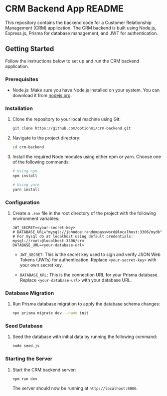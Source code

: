# CRM Backend App README

This repository contains the backend code for a Customer Relationship Management (CRM) application. The CRM backend is built using Node.js, Express.js, Prisma for database management, and JWT for authentication.

## Getting Started

Follow the instructions below to set up and run the CRM backend application.

### Prerequisites

-   Node.js: Make sure you have Node.js installed on your system. You can download it from [nodejs.org](https://nodejs.org/).

### Installation

1. Clone the repository to your local machine using Git:

    ```bash
    git clone https://github.com/optionmi/crm-backend.git
    ```

2. Navigate to the project directory:

    ```bash
    cd crm-backend
    ```

3. Install the required Node modules using either npm or yarn. Choose one of the following commands:

    ```bash
    # Using npm
    npm install

    # Using yarn
    yarn install
    ```

### Configuration

1. Create a `.env` file in the root directory of the project with the following environment variables:

    ```env
    JWT_SECRET=<your-secret-key>
    # DATABASE_URL="mysql://johndoe:randompassword@localhost:3306/mydb"
    # For mysql db at localhost using default credentials: mysql://root:@localhost:3306/crm
    DATABASE_URL=<your-database-url>
    ```

    - `JWT_SECRET`: This is the secret key used to sign and verify JSON Web Tokens (JWTs) for authentication. Replace `<your-secret-key>` with your own secret key.

    - `DATABASE_URL`: This is the connection URL for your Prisma database. Replace `<your-database-url>` with your database URL.

### Database Migration

1. Run Prisma database migration to apply the database schema changes:

    ```bash
    npx prisma migrate dev --name init
    ```

### Seed Database

1. Seed the database with initial data by running the following command:

    ```bash
    node seed.js
    ```

### Starting the Server

1. Start the CRM backend server:

    ```bash
    npm run dev
    ```

    The server should now be running at `http://localhost:8000`.
